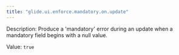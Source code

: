 ```yaml
---
title: "glide.ui.enforce.mandatory.on.update"
---
```


Description: Produce a 'mandatory' error during an update when a mandatory field begins with a null value.

Value: `true`